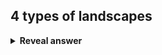 ## 4 types of landscapes
<details>
<summary><b>Reveal answer</b></summary>
Unimodal<br>Multimodal<br>Plateau<br>Deceptive<br><br><img src="../../../../../media/paste-9be700b59d3b4a3a8ec6893903253d003385ef36.jpg">
</details>

